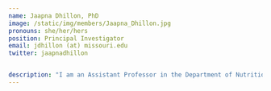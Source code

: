 ```yaml
---
name: Jaapna Dhillon, PhD
image: /static/img/members/Jaapna_Dhillon.jpg
pronouns: she/her/hers
position: Principal Investigator
email: jdhillon (at) missouri.edu
twitter: jaapnadhillon


description: "I am an Assistant Professor in the Department of Nutrition and Exercise Physiology at the University of Missouri-Columbia. I received my PhD in Nutrition Science with a focus in ingestive behavior from Purdue University, an MS degree in Nutrition Science with a focus in community nutrition and dietetics from Syracuse University and a BTech degree in Bioinformatics from JUIT in India. My current research examines 1) the effects of dietary interventions on cardiometabolic outcomes, gut microbiome, and multi-omics profiles, and 2) pre- and post-ingestive controls of food intake. My research also integrates large datasets generated from dietary interventions into developing computational models that can predict metabolic responses to diets."
---
```

